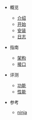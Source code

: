 * 概览
  * [介绍](zh-cn/introduction.md)
  * [开始](zh-cn/quick-start.md)
  * [安装](zh-cn/install.md)
  * [日志](zh-cn/release-notes.md)

* 指南
  * [架构](zh-cn/architecture.md)
  * [接口](zh-cn/apis.md)

* 评测
  * [功能](zh-cn/features.md)
  * [性能](zh-cn/performance.md)

* 参考
  * [ninja](zh-cn/ninja.md)
